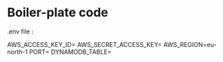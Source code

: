 # Boiler-plate code 


.env file :

AWS_ACCESS_KEY_ID=
AWS_SECRET_ACCESS_KEY=
AWS_REGION=eu-north-1
PORT=
DYNAMODB_TABLE=